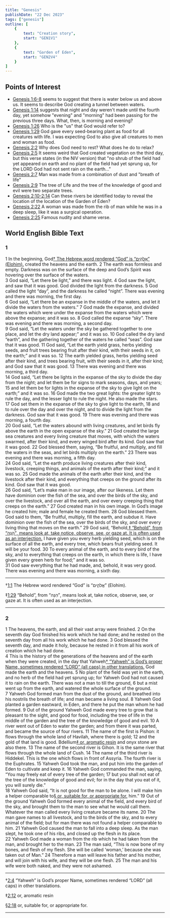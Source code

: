 ```yaml
---
title: "Genesis"
publishDate: "22 Dec 2023"
tags: ["genesis"]
outline: [
	{
		text: "Creation story",
		start: "GEN1V1"
	},
	{
		text: "Garden of Eden",
		start: "GEN2V4"
	}
]
---
```


## Points of Interest

* [Genesis 1:6-8](#GEN1V6) seems to suggest that there is water below us and above us. It seems to describe God creating a tunnel between waters.
* [Genesis 1:14](#GEN1V14) suggests that night and day weren't made until the fourth day, yet somehow "evening" and "morning" had been passing for the previous three days. What, then, is morning and evening?
* [Genesis 1:26](#GEN1V26) Who is the "us" that God would refer to?
* [Genesis 1:29](#GEN1V29) God gave every seed-bearing plant as food for all creatures with life. I was expecting God to also give all creatures to men and woman as food.
* [Genesis 2:2](#GEN2V2) Why does God need to rest? What does he do to relax?
* [Genesis 2:5](#GEN2V5) It seems weird that God created vegetation on the third day, but this verse states (in the NIV version) that "no shrub of the field had yet appeared on earth and no plant of the field had yet sprung up, for the LORD God had not sent rain on the earth..."
* [Genesis 2:7](#GEN2V7) Man was made from a combination of dust and "breath of life"
* [Genesis 2:9](#GEN2V9) The tree of Life and the tree of the knowledge of good and evil were two separate trees.
* [Genesis 2:10-2:14](#GEN2V10) Can these rivers be identified today to reveal the location of the location of the Garden of Eden?
* [Genesis 2:22](#GEN2V22) A woman was made from the rib of man while he was in a deep sleep, like it was a surgical operation.
* [Genesis 2:25](#GEN2V25) Famous nudity and shame verse. 

## World English Bible Text

### 1

<div class='p'>
<span class="verse" id="GEN1V1">1&#160;</span>In the beginning, God<a href="#GEN1FN1" class="notemark">†<span class="popup"> The Hebrew word rendered “God” is “אֱלֹהִ֑ים” (Elohim).</span></a> created the heavens and the earth.  <span class="verse" id="GEN1V2">2&#160;</span>The earth was formless and empty. Darkness was on the surface of the deep and God’s Spirit was hovering over the surface of the waters.
</div>
<div class='p'> <span class="verse" id="GEN1V3">3&#160;</span>God said, “Let there be light,” and there was light.  <span class="verse" id="GEN1V4">4&#160;</span>God saw the light, and saw that it was good. God divided the light from the darkness.  <span class="verse" id="GEN1V5">5&#160;</span>God called the light “day”, and the darkness he called “night”. There was evening and there was morning, the first day. 
</div>
<div class='p'> <span class="verse" id="GEN1V6">6&#160;</span>God said, “Let there be an expanse in the middle of the waters, and let it divide the waters from the waters.”  <span class="verse" id="GEN1V7">7&#160;</span>God made the expanse, and divided the waters which were under the expanse from the waters which were above the expanse; and it was so.  <span class="verse" id="GEN1V8">8&#160;</span>God called the expanse “sky”. There was evening and there was morning, a second day.
</div>
<div class='p'>
<span class="verse" id="GEN1V9">9&#160;</span>God said, “Let the waters under the sky be gathered together to one place, and let the dry land appear;” and it was so.  <span class="verse" id="GEN1V10">10&#160;</span>God called the dry land “earth”, and the gathering together of the waters he called “seas”. God saw that it was good.  <span class="verse" id="GEN1V11">11&#160;</span>God said, “Let the earth yield grass, herbs yielding seeds, and fruit trees bearing fruit after their kind, with their seeds in it, on the earth;” and it was so.  <span class="verse" id="GEN1V12">12&#160;</span>The earth yielded grass, herbs yielding seed after their kind, and trees bearing fruit, with their seeds in it, after their kind; and God saw that it was good.  <span class="verse" id="GEN1V13">13&#160;</span>There was evening and there was morning, a third day.
</div>
<div class='p'> <span class="verse" id="GEN1V14">14&#160;</span>God said, “Let there be lights in the expanse of the sky to divide the day from the night; and let them be for signs to mark seasons, days, and years;  <span class="verse" id="GEN1V15">15&#160;</span>and let them be for lights in the expanse of the sky to give light on the earth;” and it was so.  <span class="verse" id="GEN1V16">16&#160;</span>God made the two great lights: the greater light to rule the day, and the lesser light to rule the night. He also made the stars.  <span class="verse" id="GEN1V17">17&#160;</span>God set them in the expanse of the sky to give light to the earth,  <span class="verse" id="GEN1V18">18&#160;</span>and to rule over the day and over the night, and to divide the light from the darkness. God saw that it was good.  <span class="verse" id="GEN1V19">19&#160;</span>There was evening and there was morning, a fourth day.
</div>
<div class='p'> <span class="verse" id="GEN1V20">20&#160;</span>God said, “Let the waters abound with living creatures, and let birds fly above the earth in the open expanse of the sky.”  <span class="verse" id="GEN1V21">21&#160;</span>God created the large sea creatures and every living creature that moves, with which the waters swarmed, after their kind, and every winged bird after its kind. God saw that it was good.  <span class="verse" id="GEN1V22">22&#160;</span>God blessed them, saying, “Be fruitful, and multiply, and fill the waters in the seas, and let birds multiply on the earth.”  <span class="verse" id="GEN1V23">23&#160;</span>There was evening and there was morning, a fifth day.
</div>
<div class='p'> <span class="verse" id="GEN1V24">24&#160;</span>God said, “Let the earth produce living creatures after their kind, livestock, creeping things, and animals of the earth after their kind;” and it was so.  <span class="verse" id="GEN1V25">25&#160;</span>God made the animals of the earth after their kind, and the livestock after their kind, and everything that creeps on the ground after its kind. God saw that it was good.
</div>
<div class='p'> <span class="verse" id="GEN1V26">26&#160;</span>God said, “Let’s make man in our image, after our likeness. Let them have dominion over the fish of the sea, and over the birds of the sky, and over the livestock, and over all the earth, and over every creeping thing that creeps on the earth.”  <span class="verse" id="GEN1V27">27&#160;</span>God created man in his own image. In God’s image he created him; male and female he created them.  <span class="verse" id="GEN1V28">28&#160;</span>God blessed them. God said to them, “Be fruitful, multiply, fill the earth, and subdue it. Have dominion over the fish of the sea, over the birds of the sky, and over every living thing that moves on the earth.”  <span class="verse" id="GEN1V29">29&#160;</span>God said, “Behold,<a href="#GEN1FN2" class="notemark">‡<span class="popup"> “Behold”, from “הִנֵּה”, means look at, take notice, observe, see, or gaze at. It is often used as an interjection.</span></a> I have given you every herb yielding seed, which is on the surface of all the earth, and every tree, which bears fruit yielding seed. It will be your food.  <span class="verse" id="GEN1V30">30&#160;</span>To every animal of the earth, and to every bird of the sky, and to everything that creeps on the earth, in which there is life, I have given every green herb for food;” and it was so.
</div>
<div class='p'> <span class="verse" id="GEN1V31">31&#160;</span>God saw everything that he had made, and, behold, it was very good. There was evening and there was morning, a sixth day.
</div>

<div class="footnote">
<hr />
<p class="f" id="GEN1FN1"><span class="notemark">†</span><a class="notebackref" href="#GEN1V1">1:1</a>
 <span class="ft">The Hebrew word rendered “God” is “אֱלֹהִ֑ים” (Elohim).</span></p>
<p class="f" id="GEN1FN2"><span class="notemark">‡</span><a class="notebackref" href="#GEN1V29">1:29</a>
 <span class="ft">“Behold”, from “הִנֵּה”, means look at, take notice, observe, see, or gaze at. It is often used as an interjection.</span></p>

<hr />
</div>

### 2

<div class='p'>
<span class="verse" id="GEN2V1">1&#160;</span>The heavens, the earth, and all their vast array were finished.  <span class="verse" id="GEN2V2">2&#160;</span>On the seventh day God finished his work which he had done; and he rested on the seventh day from all his work which he had done.  <span class="verse" id="GEN2V3">3&#160;</span>God blessed the seventh day, and made it holy, because he rested in it from all his work of creation which he had done. 
</div>
<div class='p'> <span class="verse" id="GEN2V4">4&#160;</span>This is the history of the generations of the heavens and of the earth when they were created, in the day that Yahweh<a href="#GEN2FN1" class="notemark">†<span class="popup"> “Yahweh” is God’s proper Name, sometimes rendered “LORD” (all caps) in other translations.</span></a> God made the earth and the heavens.  <span class="verse" id="GEN2V5">5&#160;</span>No plant of the field was yet in the earth, and no herb of the field had yet sprung up; for Yahweh God had not caused it to rain on the earth. There was not a man to till the ground,  <span class="verse" id="GEN2V6">6&#160;</span>but a mist went up from the earth, and watered the whole surface of the ground.  <span class="verse" id="GEN2V7">7&#160;</span>Yahweh God formed man from the dust of the ground, and breathed into his nostrils the breath of life; and man became a living soul.  <span class="verse" id="GEN2V8">8&#160;</span>Yahweh God planted a garden eastward, in Eden, and there he put the man whom he had formed.  <span class="verse" id="GEN2V9">9&#160;</span>Out of the ground Yahweh God made every tree to grow that is pleasant to the sight, and good for food, including the tree of life in the middle of the garden and the tree of the knowledge of good and evil.  <span class="verse" id="GEN2V10">10&#160;</span>A river went out of Eden to water the garden; and from there it was parted, and became the source of four rivers.  <span class="verse" id="GEN2V11">11&#160;</span>The name of the first is Pishon: it flows through the whole land of Havilah, where there is gold;  <span class="verse" id="GEN2V12">12&#160;</span>and the gold of that land is good. Bdellium<a href="#GEN2FN2" class="notemark">‡<span class="popup"> or, aromatic resin</span></a> and onyx stone are also there.  <span class="verse" id="GEN2V13">13&#160;</span>The name of the second river is Gihon. It is the same river that flows through the whole land of Cush.  <span class="verse" id="GEN2V14">14&#160;</span>The name of the third river is Hiddekel. This is the one which flows in front of Assyria. The fourth river is the Euphrates.  <span class="verse" id="GEN2V15">15&#160;</span>Yahweh God took the man, and put him into the garden of Eden to cultivate and keep it.  <span class="verse" id="GEN2V16">16&#160;</span>Yahweh God commanded the man, saying, “You may freely eat of every tree of the garden;  <span class="verse" id="GEN2V17">17&#160;</span>but you shall not eat of the tree of the knowledge of good and evil; for in the day that you eat of it, you will surely die.”
</div>
<div class='p'> <span class="verse" id="GEN2V18">18&#160;</span>Yahweh God said, “It is not good for the man to be alone. I will make him a helper comparable to<a href="#GEN2FN3" class="notemark">§<span class="popup"> or, suitable for, or appropriate for.</span></a> him.”  <span class="verse" id="GEN2V19">19&#160;</span>Out of the ground Yahweh God formed every animal of the field, and every bird of the sky, and brought them to the man to see what he would call them. Whatever the man called every living creature became its name.  <span class="verse" id="GEN2V20">20&#160;</span>The man gave names to all livestock, and to the birds of the sky, and to every animal of the field; but for man there was not found a helper comparable to him.  <span class="verse" id="GEN2V21">21&#160;</span>Yahweh God caused the man to fall into a deep sleep. As the man slept, he took one of his ribs, and closed up the flesh in its place.  <span class="verse" id="GEN2V22">22&#160;</span>Yahweh God made a woman from the rib which he had taken from the man, and brought her to the man.  <span class="verse" id="GEN2V23">23&#160;</span>The man said, “This is now bone of my bones, and flesh of my flesh. She will be called ‘woman,’ because she was taken out of Man.”  <span class="verse" id="GEN2V24">24&#160;</span>Therefore a man will leave his father and his mother, and will join with his wife, and they will be one flesh.  <span class="verse" id="GEN2V25">25&#160;</span>The man and his wife were both naked, and they were not ashamed.
</div>

<div class="footnote">
<hr />
<p class="f" id="GEN2FN1"><span class="notemark">†</span><a class="notebackref" href="#GEN2V4">2:4</a>
 <span class="ft">“Yahweh” is God’s proper Name, sometimes rendered “LORD” (all caps) in other translations.</span></p>
<p class="f" id="GEN2FN2"><span class="notemark">‡</span><a class="notebackref" href="#GEN2V12">2:12</a>
 <span class="ft">or, aromatic resin</span></p>
<p class="f" id="GEN2FN3"><span class="notemark">§</span><a class="notebackref" href="#GEN2V18">2:18</a>
 <span class="ft">or, suitable for, or appropriate for.</span></p>

<hr />
</div>